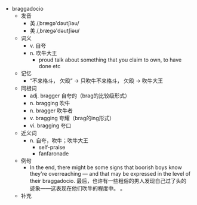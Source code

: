 - braggadocio
  - 发音
    - 英 /ˌbrægə'dəutʃiəu/
    - 美 /,bræɡə'dəutʃiəu/
  - 词义
    - v. 自夸
    - n. 吹牛大王
      - proud talk about something that you claim to own, to have done etc
  - 记忆
    - “不来格斗， 欠殴” → 只吹牛不来格斗， 欠殴 → 吹牛大王
  - 同根词
    - adj. bragger 自夸的（brag的比较级形式）
    - n. bragging 吹牛
    - n. bragger 吹牛者
    - v. bragging 夸耀（brag的ing形式）
    - vi. bragging 夸口
  - 近义词
    - n. 自夸，吹牛；吹牛大王
      - self-praise
      - fanfaronade
  - 例句
    - In the end, there might be some signs that boorish boys know they're overreaching — and that may be expressed in the level of their braggadocio. 最后，也许有一些粗俗的男人发现自己过了头的迹象——这表现在他们吹牛的程度中。 。
  - 补充
